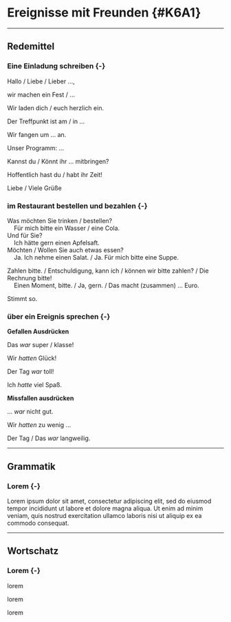 Ereignisse mit Freunden {#K6A1}
=

---

Redemittel
--

### Eine Einladung schreiben {-}

Hallo / Liebe / Lieber ...,

wir machen ein Fest / ... 

Wir laden dich / euch herzlich ein.

Der Treffpunkt ist am / in ...

Wir fangen um ... an.

Unser Programm: ... 

Kannst du / Könnt ihr ... mitbringen?

Hoffentlich hast du / habt ihr Zeit!

Liebe / Viele Grüße

### im Restaurant bestellen und bezahlen {-}

Was möchten Sie trinken / bestellen?<br>&nbsp;&nbsp;&nbsp;&nbsp;Für mich bitte ein Wasser / eine Cola.<br>Und für Sie?<br>&nbsp;&nbsp;&nbsp;&nbsp;Ich hätte gern einen Apfelsaft.<br>Möchten / Wollen Sie auch etwas essen?<br>&nbsp;&nbsp;&nbsp;&nbsp;Ja. Ich nehme einen Salat. / Ja. Für mich bitte eine Suppe.

Zahlen bitte. / Entschuldigung, kann ich / können wir bitte zahlen? / Die Rechnung bitte!<br>&nbsp;&nbsp;&nbsp;&nbsp;Einen Moment, bitte. / Ja, gern. / Das macht (zusammen) ... Euro.

Stimmt so.

### über ein Ereignis sprechen {-}

**Gefallen Ausdrücken**

Das _war_ super / klasse!

Wir _hatten_ Glück!

Der Tag _war_ toll!

Ich _hatte_ viel Spaß.

**Missfallen ausdrücken**

... _war_ nicht gut.

Wir _hatten_ zu wenig ...

Der Tag / Das _war_ langweilig.

---

Grammatik
--

### Lorem {-}

Lorem ipsum dolor sit amet, consectetur adipiscing elit, sed do eiusmod tempor incididunt ut labore et dolore magna aliqua. Ut enim ad minim veniam, quis nostrud exercitation ullamco laboris nisi ut aliquip ex ea commodo consequat.

---

Wortschatz
--

###  Lorem {-}

lorem

lorem

lorem
